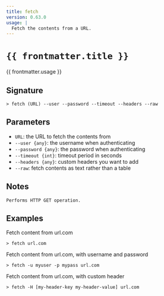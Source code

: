 ```yaml
---
title: fetch
version: 0.63.0
usage: |
  Fetch the contents from a URL.
---
```


<script>
  import { usePageFrontmatter } from '@vuepress/client';
  export default { computed: { frontmatter() { return usePageFrontmatter().value; } } }
</script>

# <code>{{ frontmatter.title }}</code>

<div style='white-space: pre-wrap;'>{{ frontmatter.usage }}</div>

## Signature

```> fetch (URL) --user --password --timeout --headers --raw```

## Parameters

 -  `URL`: the URL to fetch the contents from
 -  `--user {any}`: the username when authenticating
 -  `--password {any}`: the password when authenticating
 -  `--timeout {int}`: timeout period in seconds
 -  `--headers {any}`: custom headers you want to add
 -  `--raw`: fetch contents as text rather than a table

## Notes
```text
Performs HTTP GET operation.
```
## Examples

Fetch content from url.com
```shell
> fetch url.com
```

Fetch content from url.com, with username and password
```shell
> fetch -u myuser -p mypass url.com
```

Fetch content from url.com, with custom header
```shell
> fetch -H [my-header-key my-header-value] url.com
```
